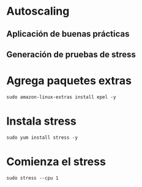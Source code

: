 # Autoscaling

## Aplicación de buenas prácticas

## Generación de pruebas de stress

# Agrega paquetes extras
```sudo amazon-linux-extras install epel -y```
 
# Instala stress
```sudo yum install stress -y```
 
# Comienza el stress
```sudo stress --cpu 1```

